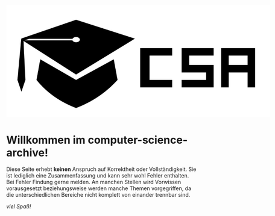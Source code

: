 <img style="max-width: 700px;" src="./CSA.svg" />

# Willkommen im computer-science-archive!

Diese Seite erhebt **keinen** Anspruch auf Korrektheit oder Vollständigkeit. Sie ist lediglich eine Zusammenfassung und kann sehr wohl Fehler enthalten. Bei Fehler Findung gerne melden.
An manchen Stellen wird Vorwissen vorausgesetzt beziehungsweise werden manche Themen vorgegriffen, da die unterschiedlichen Bereiche nicht komplett von einander trennbar sind.

*viel Spaß!*
